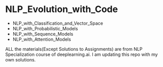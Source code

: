 # NLP_Evolution_with_Code
               
- NLP_with_Classification_and_Vector_Space 
- NLP_with_Probabilistic_Models            
- NLP_with_Sequence_Models				 
- NLP_with_Attention_Models 

ALL the materials(Except Solutions to Assignments) are from NLP Specialization course of deeplearning.ai.
I am updating this repo with my own solutions.
